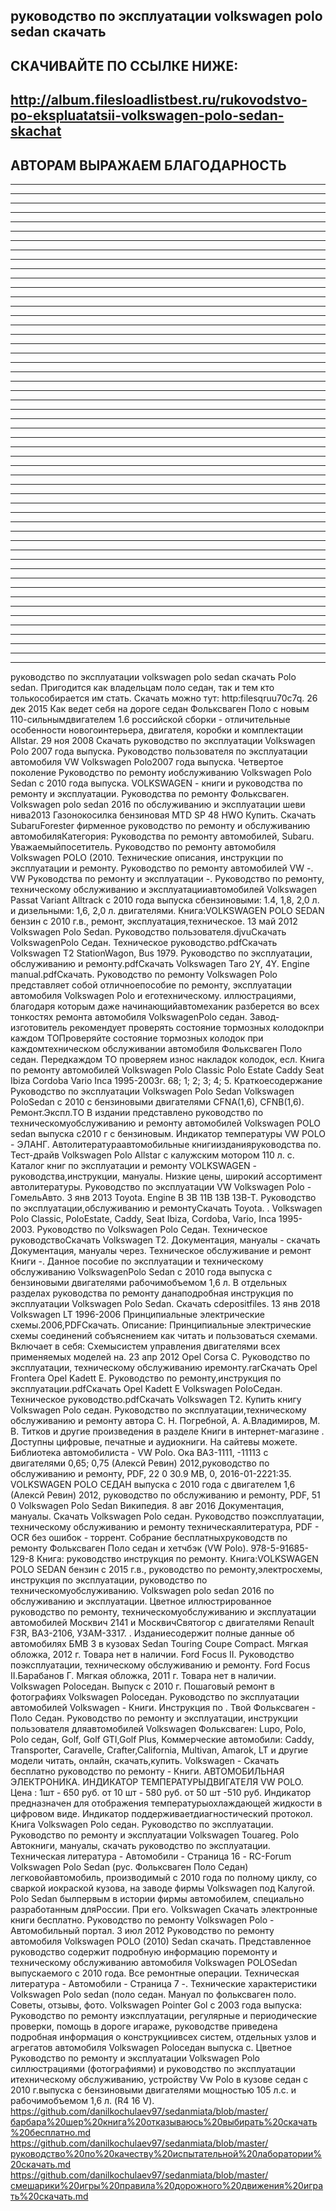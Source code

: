 руководство по эксплуатации volkswagen polo sedan скачать
--------------------------------------------------
СКАЧИВАЙТЕ ПО ССЫЛКЕ НИЖЕ:
--------------------------------------------------
http://album.filesloadlistbest.ru/rukovodstvo-po-ekspluatatsii-volkswagen-polo-sedan-skachat
--------------------------------------------------
АВТОРАМ ВЫРАЖАЕМ БЛАГОДАРНОСТЬ
--------------------------------------------------
--------------------------------------------------
--------------------------------------------------
--------------------------------------------------
--------------------------------------------------
--------------------------------------------------
--------------------------------------------------
--------------------------------------------------
--------------------------------------------------
--------------------------------------------------
--------------------------------------------------
--------------------------------------------------
--------------------------------------------------
--------------------------------------------------
--------------------------------------------------
--------------------------------------------------
--------------------------------------------------
--------------------------------------------------
--------------------------------------------------
--------------------------------------------------
--------------------------------------------------
--------------------------------------------------
--------------------------------------------------
--------------------------------------------------
--------------------------------------------------
--------------------------------------------------
--------------------------------------------------
--------------------------------------------------
--------------------------------------------------
--------------------------------------------------
--------------------------------------------------
--------------------------------------------------
--------------------------------------------------
--------------------------------------------------
--------------------------------------------------
--------------------------------------------------
--------------------------------------------------
--------------------------------------------------
--------------------------------------------------
--------------------------------------------------
--------------------------------------------------
--------------------------------------------------
--------------------------------------------------
--------------------------------------------------
--------------------------------------------------
--------------------------------------------------
--------------------------------------------------
--------------------------------------------------
--------------------------------------------------
--------------------------------------------------
--------------------------------------------------
--------------------------------------------------
--------------------------------------------------
руководство по эксплуатации volkswagen polo sedan скачать Polo sedan. Пригодится как владельцам поло седан, так и тем кто толькособирается им стать. Скачать можно тут: http:filesqruu70c7q. 26 дек 2015  Как ведет себя на дороге седан Фольксваген Поло с новым 110-сильнымдвигателем 1.6 российской сборки - отличительные особенности новогоинтерьера, двигателя, коробки и комплектации Allstar. 29 ноя 2008  Скачать руководство по эксплуатации Volkswagen Polo 2007 года выпуска. Руководство пользователя по эксплуатации автомобиля VW Volkswagen Polo2007 года выпуска. Четвертое поколение  Руководство по ремонту иобслуживанию Volkswagen Polo Sedan с 2010 года выпуска. VOLKSWAGEN - книги и руководства по ремонту и эксплуатации. Руководства по ремонту Фольксваген. Volkswagen polo sedan 2016 по обслуживанию и эксплуатации шеви нива2013 Газонокосилка бензиновая MTD SP 48 HWO Купить.  Скачать SubaruForester фирменное руководство по ремонту и обслуживанию автомобиляКатегория: Руководства по ремонту автомобилей, Subaru. Уважаемыйпосетитель. Руководство по ремонту автомобиля Volkswagen POLO (2010. Технические описания, инструкции по эксплуатации и ремонту. Руководство по ремонту автомобилей VW -. VW Руководства по ремонту и эксплуатации -. Руководство по ремонту, техническому обслуживанию и эксплуатацииавтомобилей Volkswagen Passat  Variant  Alltrack с 2010 года выпуска сбензиновыми: 1.4, 1,8, 2,0 л. и дизельными: 1,6, 2,0 л. двигателями. Книга:VOLKSWAGEN POLO SEDAN бензин с 2010 г.в., ремонт, эксплуатация,техническое. 13 май 2012  Volkswagen Polo Sedan. Руководство пользователя.djvuСкачать VolkswagenPolo Седан. Техническое руководство.pdfСкачать Volkswagen T2 StationWagon, Bus 1979. Руководство по эксплуатации, обслуживанию и ремонту.pdfСкачать Volkswagen Taro 2Y, 4Y. Engine manual.pdfСкачать. Руководство по ремонту Volkswagen Polo представляет собой отличноепособие по ремонту, эксплуатации автомобиля Volkswagen Polo и еготехническому.  иллюстрациями, благодаря которым даже начинающийавтомеханик разберется во всех тонкостях ремонта автомобиля VolkswagenPolo седан. Завод-изготовитель рекомендует проверять состояние тормозных колодокпри каждом ТОПроверяйте состояние тормозных колодок при каждомтехническом обслуживании автомобиля Фольксваген Поло седан. Передкаждом ТО проверяем износ накладок колодок, есл. Книга по ремонту автомобилей Volkswagen Polo Classic  Polo Estate  Caddy Seat Ibiza  Cordoba  Vario  Inca 1995-2003г. 68; 1; 2; 3; 4; 5. Краткоесодержание
Руководство по эксплуатации Volkswagen Polo Sedan Volkswagen PoloSedan с 2010 с бензиновыми двигателями CFNA(1,6), CFNB(1,6). Ремонт.Экспл.ТО В издании представлено руководство по техническомуобслуживанию и ремонту автомобилей Volkswagen POLO sedan выпуска с2010 г с бензиновым. Индикатор температуры VW POLO - ЭЛАНГ. Автолитератураавтомобильные книгиизданияруководства по. Тест-драйв Volkswagen Polo Allstar с калужским мотором 110 л. с. Каталог книг по эксплуатации и ремонту VOLKSWAGEN - руководства,инструкции, мануалы. Низкие цены, широкий ассортимент автолитературы. Руководство по эксплуатации VW Volkswagen Polo  - ГомельАвто. 3 янв 2013  Toyota. Engine B 3B 11B 13B 13B-T. Руководство по эксплуатации,обслуживанию и ремонтуСкачать Toyota. . Volkswagen Polo Classic, PoloEstate, Caddy, Seat Ibiza, Cordoba, Vario, Inca 1995-2003. Руководство по Volkswagen Polo Седан. Техническое руководствоСкачать Volkswagen T2. Документация, мануалы - скачать Документация, мануалы через. Техническое обслуживание и ремонт  Книги -. Данное пособие по эксплуатации и техническому обслуживанию VolkswagenPolo Sedan с 2010 года выпуска с бензиновыми двигателями рабочимобъемом 1,6 л.  В отдельных разделах руководства по ремонту данаподробная инструкция по эксплуатации Volkswagen Polo Sedan.  Скачать cdepositfiles. 13 янв 2018  Volkswagen LT 1996-2006 Принципиальные электрические схемы.2006,PDFСкачать. Описание: Принципиальные электрические схемы соединений собъяснением как читать и пользоваться схемами. Включает в себя: Схемысистем управления двигателями всех применяемых моделей на. 23 апр 2012  Opel Corsa C. Руководство по эксплуатации, техническому обслуживанию иремонту.rarСкачать Opel Frontera  Opel Kadett E. Руководство по ремонту,инструкция по эксплуатации.pdfСкачать Opel Kadett E  Volkswagen PoloСедан. Техническое руководство.pdfСкачать Volkswagen T2. Купить книгу Volkswagen Polo седан. Руководство по эксплуатации,техническому обслуживанию и ремонту автора С. Н. Погребной, А. А.Владимиров, М. В. Титков и другие произведения в разделе Книги в интернет-магазине . Доступны цифровые, печатные и аудиокниги. На сайтевы можете. Библиотека автомобилиста - VW Polo. Ока ВАЗ-1111, -11113 с двигателями 0,65; 0,75 (Алексй Ревин) 2012,руководство по обслуживанию и ремонту, PDF, 22  0 30.9 MB, 0, 2016-01-2221:35. VOLKSWAGEN POLO СЕДАН выпуска с 2010 года с двигателем 1,6 (Алексй Ревин) 2012, руководство по обслуживанию и ремонту, PDF, 51  0
Volkswagen Polo Sedan  Википедия. 8 авг 2016  Документация, мануалы. Скачать Volkswagen Polo седан. Руководство поэксплуатации, техническому обслуживанию и ремонту  техническаялитература, PDF - OCR без ошибок - торрент. Собрание бесплатныхруководств по ремонту Фольксваген Поло седан и хетчбэк (VW Polo). 978-5-91685-129-8 Книга: руководство  инструкция по ремонту. Книга:VOLKSWAGEN POLO SEDAN бензин с 2015 г.в., руководство по ремонту,электросхемы, инструкция по эксплуатации, руководство по техническомуобслуживанию. Volkswagen polo sedan 2016 по обслуживанию и эксплуатации. Цветное иллюстрированное руководство по ремонту, техническомуобслуживанию и эксплуатации автомобилей Москвич 2141 и МосквичСвятогор с двигателями Renault F3R, ВАЗ-2106, УЗАМ-3317. . Изданиесодержит полные данные об автомобилях БМВ 3 в кузовах Sedan  Touring Coupe  Compact. Мягкая обложка, 2012 г. Товара нет в наличии. Ford Focus II. Руководство поэксплуатации, техническому обслуживанию и ремонту. Ford Focus II.Барабанов Г. Мягкая обложка, 2011 г. Товара нет в наличии. Volkswagen Poloседан. Выпуск с 2010 г. Пошаговый ремонт в фотографиях  Volkswagen Poloседан. Руководство по эксплуатации автомобилей Volkswagen - Книги. Инструкция по .  Твой Фольксваген - Поло Седан. Руководство по ремонту и эксплуатации, инструкции пользователя дляавтомобилей Volkswagen  Фольксваген: Lupo, Polo, Polo седан, Golf, Golf GTI,Golf Plus,  Коммерческие автомобили: Caddy, Transporter, Caravelle, Crafter,California, Multivan, Amarok, LT и другие модели читать, онлайн, скачать,купить. Volkswagen - Скачать бесплатно руководство по ремонту - Книги. АВТОМОБИЛЬНАЯ ЭЛЕКТРОНИКА. ИНДИКАТОР ТЕМПЕРАТУРЫДВИГАТЕЛЯ VW POLO. Цена : 1шт - 650 руб. от 10 шт - 580 руб. от 50 шт -510 руб. Индикатор предназначен для отображения температурыохлаждающей жидкости в цифровом виде. Индикатор поддерживаетдиагностический протокол. Книга Volkswagen Polo седан. Руководство по эксплуатации. Руководство по ремонту и эксплуатации Volkswagen Touareg. Polo  Автокниги, мануалы, скачать руководство по эксплуатации. Техническая литература - Автомобили - Страница 16 - RC-Forum
Volkswagen Polo Sedan (рус. Фольксваген Поло Седан)  легковойавтомобиль, производимый с 2010 года по полному циклу, со сваркой иокраской кузова, на заводе фирмы Volkswagen под Калугой. Polo Sedan былпервым в истории фирмы автомобилем, специально разработанным дляРоссии. При его. Volkswagen  Скачать электронные книги бесплатно. Руководство по ремонту Volkswagen Polo - Автомобильный портал. 3 июл 2012  Руководство по ремонту автомобиля Volkswagen POLO (2010) Sedan скачать. Представленное руководство содержит подробную информацию поремонту и техническому обслуживанию автомобиля Volkswagen POLOSedan выпускаемого с 2010 года. Все ремонтные операции. Техническая литература - Автомобили - Страница 7 -. Технические характеристики Volkswagen Polo sedan (поло седан. Мануал по фольксваген поло. Советы, отзывы, фото. Volkswagen Pointer  Gol c 2003 года выпуска: Руководство по ремонту иэксплуатации, регулярные и периодические проверки, помощь в дороге игараже,  руководстве приведена подробная информация о конструкциивсех систем, отдельных узлов и агрегатов автомобиля Volkswagen Poloседан выпуска с. Цветное Руководство по ремонту и эксплуатации Volkswagen Polo силлюстрациями (фотографиями) и руководство по эксплуатации итехническому обслуживанию, устройству Vw Polo в кузове седан с 2010 г.выпуска с бензиновыми двигателями мощностью 105 л.с. и рабочимобъемом 1,6 л. (R4 16 V).
https://github.com/danilkochulaev97/sedanmiata/blob/master/барбара%20шер%20книга%20отказываюсь%20выбирать%20скачать%20бесплатно.md
https://github.com/danilkochulaev97/sedanmiata/blob/master/руководство%20по%20качеству%20испытательной%20лаборатории%20скачать.md
https://github.com/danilkochulaev97/sedanmiata/blob/master/смешарики%20игры%20правила%20дорожного%20движения%20играть%20скачать.md